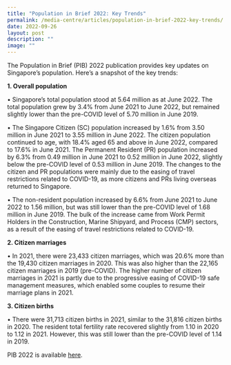 ```yaml
---
title: "Population in Brief 2022: Key Trends"
permalink: /media-centre/articles/population-in-brief-2022-key-trends/
date: 2022-09-26
layout: post
description: ""
image: ""
---
```

The Population in Brief (PIB) 2022 publication provides key updates on Singapore’s population. Here’s a snapshot of the key trends:

**1.	Overall population**

•	Singapore’s total population stood at 5.64 million as at June 2022. The total population grew by 3.4% from June 2021 to June 2022, but remained slightly lower than the pre-COVID level of 5.70 million in June 2019.

•	The Singapore Citizen (SC) population increased by 1.6% from 3.50 million in June 2021 to 3.55 million in June 2022. The citizen population continued to age, with 18.4% aged 65 and above in June 2022, compared to 17.6% in June 2021. The Permanent Resident (PR) population increased by 6.3% from 0.49 million in June 2021 to 0.52 million in June 2022, slightly below the pre-COVID level of 0.53 million in June 2019. The changes to the citizen and PR populations were mainly due to the easing of travel restrictions related to COVID-19, as more citizens and PRs living overseas returned to Singapore.

•	The non-resident population increased by 6.6% from June 2021 to June 2022 to 1.56 million, but was still lower than the pre-COVID level of 1.68 million in June 2019. The bulk of the increase came from Work Permit Holders in the Construction, Marine Shipyard, and Process (CMP) sectors, as a result of the easing of travel restrictions related to COVID-19. 

**2.	Citizen marriages**

•	In 2021, there were 23,433 citizen marriages, which was 20.6% more than the 19,430 citizen marriages in 2020. This was also higher than the 22,165 citizen marriages in 2019 (pre-COVID). The higher number of citizen marriages in 2021 is partly due to the progressive easing of COVID-19 safe management measures, which enabled some couples to resume their marriage plans in 2021.   


**3.	Citizen births**

•	There were 31,713 citizen births in 2021, similar to the 31,816 citizen births in 2020. The resident total fertility rate recovered slightly from 1.10 in 2020 to 1.12 in 2021. However, this was still lower than the pre-COVID level of 1.14 in 2019.  

PIB 2022 is available [here](https://www.population.gov.sg/files/media-centre/publications/Population-in-Brief-2022.pdf).
